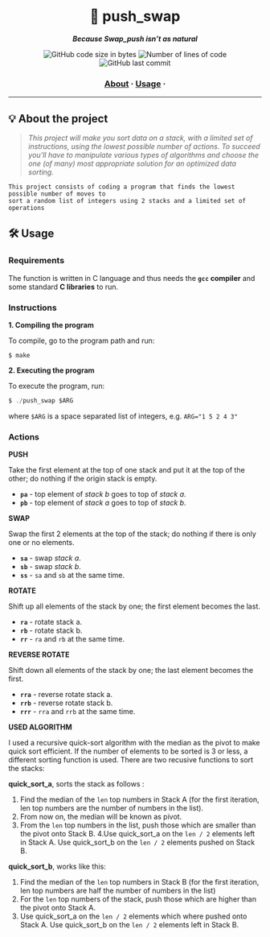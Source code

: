 <h1 align="center">
	🔄 push_swap
</h1>

<p align="center">
	<b><i>Because Swap_push isn’t as natural</i></b><br>
</p>

<p align="center">
	<img alt="GitHub code size in bytes" src="https://img.shields.io/github/languages/code-size/m0hs1ne/push_swap?color=lightblue" />
	<img alt="Number of lines of code" src="https://img.shields.io/tokei/lines/github/m0hs1ne/push_swap?color=critical" />
	<img alt="GitHub last commit" src="https://img.shields.io/github/last-commit/m0hs1ne/push_swap?color=green" />
</p>

<h3 align="center">
	<a href="#%EF%B8%8F-about">About</a>
	<span> · </span>
	<a href="#%EF%B8%8F-usage">Usage</a>
	<span> · </span>
</h3>

---

## 💡 About the project

> _This project will make you sort data on a stack, with a limited set of instructions, using
the lowest possible number of actions. To succeed you’ll have to manipulate various
types of algorithms and choose the one (of many) most appropriate solution for an
optimized data sorting._

	This project consists of coding a program that finds the lowest possible number of moves to
	sort a random list of integers using 2 stacks and a limited set of operations  



## 🛠️ Usage

### Requirements

The function is written in C language and thus needs the **`gcc` compiler** and some standard **C libraries** to run.

### Instructions

**1. Compiling the program**

To compile, go to the program path and run:

```shell
$ make
```

**2. Executing the program**

To execute the program, run:

```C
$ ./push_swap $ARG
```

where `$ARG` is a space separated list of integers, e.g. `ARG="1 5 2 4 3"`


### Actions

**PUSH**

Take the first element at the top of one stack and put it at the top of the other; do nothing if the origin stack is empty.

* **`pa`** - top element of _stack b_ goes to top of _stack a_.
* **`pb`** - top element of _stack a_ goes to top of _stack b_.

**SWAP**

Swap the first 2 elements at the top of the stack; do nothing if there is only one or no elements.

* **`sa`** - swap  _stack a_.
* **`sb`** - swap  _stack b_.
* **`ss`** - `sa` and `sb` at the same time.

**ROTATE**

Shift up all elements of the stack by one; the first element becomes the last.

* **`ra`** - rotate stack a.
* **`rb`** - rotate stack b.
* **`rr`** - `ra` and `rb` at the same time.

**REVERSE ROTATE**

Shift down all elements of the stack by one; the last element becomes the first.

* **`rra`** - reverse rotate stack a.
* **`rrb`** - reverse rotate stack b.
* **`rrr`** - `rra` and `rrb` at the same time.


**USED ALGORITHM**

I used a recursive quick-sort algorithm with the median as the pivot to make quick sort efficient.
If the number of elements to be sorted is 3 or less, a different sorting function is used.
There are two recusive functions to sort the stacks:

**quick_sort_a**, sorts the stack as follows :
1. Find the median of the `len` top numbers in Stack A (for the first iteration, len top numbers are the number of numbers in the list).
2. From now on, the median will be known as pivot.
3. From the `len` top numbers in the list, push those which are smaller than the pivot onto Stack B.
4.Use quick_sort_a on the `len / 2` elements left in Stack A.
  Use quick_sort_b on the `len / 2` elements pushed on Stack B.

**quick_sort_b**, works like this:
1. Find the median of the `len` top numbers in Stack B (for the first iteration, len top numbers are half the number of numbers in the list)
2. For the `len` top numbers of the stack, push those which are higher than the pivot onto Stack A.
3. Use quick_sort_a on the `len / 2` elements which where pushed onto Stack A.
   Use quick_sort_b on the `len / 2` elements left in Stack B.
